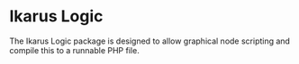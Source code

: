 # Ikarus Logic

The Ikarus Logic package is designed to allow graphical node scripting and compile this to a runnable PHP file.


